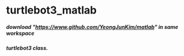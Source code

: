 # turtlebot3_matlab

##### download "https://www.github.com/YeongJunKim/matlab" in same workspace
##### turtlebot3 class.
